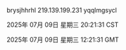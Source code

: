 brysjhhrhl 219.139.199.231 yqqlmgsycl

2025年 07月 09日 星期三 20:21:31 CST

2025年 07月 09日 星期三 12:21:31 GMT

